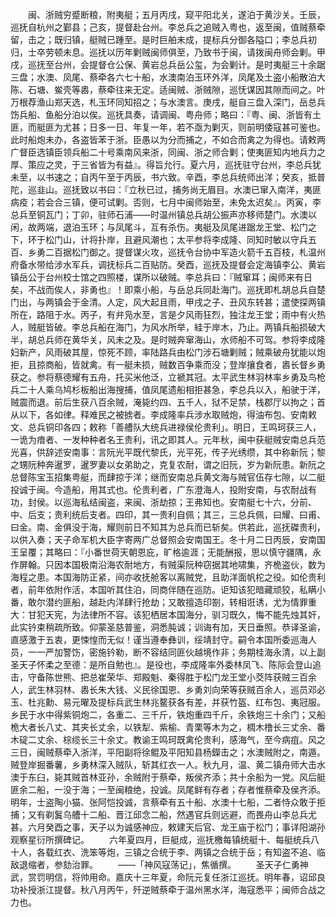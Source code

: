 <!-- { "loadSidebar": true } -->
　　闽、浙贼穷蹙断粮，附夷艇；五月丙戌，窥平阳北关，遂泊于黄沙关。壬辰，巡抚自杭州之鄞县；己亥，提督赴台州。李总兵之追贼入粤也，返至闽，值贼蔡牵留，击之；既归镇，艇贼已踵至。是时巨舶未成，提标兵分御各隘口；李总兵初归，士卒劳顿未息。巡抚以历年剿贼闽师俱至，乃致书于闽，请拨闽舟师会剿。甲戌，巡抚至台州，会提督仓公保、黄岩总兵岳公玺，为会剿计。是时夷艇三十余踞三盘；水澳、凤尾、蔡牵各六七十船，水澳南泊玉环外洋，凤尾及土盗小船散泊大陈、石塘、鲎壳等嶴，蔡牵往来无定。适闽贼、浙贼隙，巡怃谋因其隙而间之。叶万根荐渔山郑天选，札玉环同知招之；与水澳言。庚戌，艇自三盘入深门，岳总兵饬兵船、鱼船分泊以俟。巡抚具奏，请调闽、粤舟师；略曰：『粤、闽、浙皆有土匪，而艇匪为尤甚；日多一日、年复一年，若不亟为剿灭，则前明倭寇甚可鉴也。此时船炮未办，各盗皆苯于浙。臣愚以为分而捕之，不如合而禽之为得也。请敕两广督臣选镇臣领兵船二十号乘南风来浙，同闽、浙之师合剿；使夷匪知内地兵力之厚、策应之灵，于三省皆为有益』。得旨允行。夏六月，巡抚驻守台州，李总兵犹未至，以书速之；自丙午至于丙辰，书六致。辛酉，李总兵统师出洋；癸亥，抵普陀，巡韭山。巡抚致以书曰：『立秋已过，捕务尚无眉目。水澳已窜入南洋，夷匪病疫；若会合三镇，便可试剿。否则，七月中闽师始至，未免太迟矣』。丙寅，李总兵至铜瓦门；丁卯，驻师石浦——时温州镇总兵胡公振声亦移师楚门。水澳以闲，故两端，退泊玉环；与凤尾斗，互有杀伤。夷艇及凤尾进踞龙王堂、松门之下，环于松门山，计将扑岸，且避风潮也；太平参将李成隆、同知时敏以守兵五百、乡勇二百据松门御之。提督谋火攻，巡抚令台协中军造火箭千五百枝，札温州府备水带给涉水军兵，调抚标兵二百贴防。癸酉，巡抚及提督会定海镇李公、黄岩镇岳公于台州校士馆之四照楼，谋所以破贼。李总兵曰：『贼窜耳；闽师来有日矣，不战而俟人，非勇也』！即乘小船，与岳总兵同赴海门。巡抚即札胡总兵自楚门出，与两镇会于金清。人定，风大起且雨，甲戌之子、丑风东转甚；遣使探两镇所在，路阻于水。丙子，有弁凫水至，言是夕风雨狂烈，独注龙王堂；雨中有火热人，贼艇皆破。李总兵船在海门，为风水所举，絓于岸木，乃止。两镇兵船损破大半，胡总兵师在黄华关，风未之及。是时贼奔窜海山，水师船不可驾。参将李成隆妇新产，风雨破其屋，惊死不顾，率陆路兵由松门涉石塘剿贼；贼乘破舟犹能以炮拒，且掠商船，皆就禽。有一艇未损，贼数百争乘而没；登岸攘食者，嶴长督乡勇获之。参将蔡德耀有五舟，托买米他泛，立褫其冠。太平武生林羽林率乡勇及鸟枪兵二十人乘乌鸠杉板船出海搜捕，值凤尾遗船相拒甚急，李总兵以入，船驶于洋，贼震而退。前后生获八百余贼，淹毙约四、五千人，狱不足禁，栈郡厅以拘之；首从以下，各如律。释难民之被掳者。李成隆率兵涉水取贼炮，得油布包、安南敕文、总兵铜印各四；敕称「善艚队大统兵进禄侯伦贵利」。明日，王鸣珂获三人，一诡为瘖者、一发种种者名王贵利，讯之即其人。元年秋，闽中获艇贼安南总兵范光喜，供辞述安南事：言阮光平既代黎氏，光平死，传子光绣缵，其中称新阮；黎之甥阮种奔暹罗，暹罗妻以女弟助之，克复农耐，谓之旧阮，岁为新阮患。新阮之总督陈宝玉招集粤艇，而肆掠于洋；继而安南总兵黄文海与贼官伍存七隙，以二艇投诚于闽。今造船，用其式也。伦贵利者，广东澄海人，投附安南，与农耐战有功，封侯。以巡海私结闽盗，来闽、浙劫掠；王弗知也。安南艇七十六，分前、中、后支；贵利统后支者。四印，其一贵利自佩；其三，三总兵佩，曰耀、曰甫、曰金。南、金俱没于海，耀则前日不知其为总兵而已斩矣。供若此，巡抚磔贵利，以供入奏；天子命军机大臣字寄两广总督照会安南国王。冬十月二日丙辰，安南国王呈覆；其略曰：『小番世荷天朝恩庇，旷格逾涯；无能酬报，思以慎守疆隅，永作屏翰。只因本国极南沿海农耐地方，有贼渠阮种窃据其地啸集，齐桅盗伙，数为海程之患。本国海防正紧，间亦收抚舱客以离贼党，且助洋面帆柁之役。如伦贵利者，前年依附作活，本国听其住泊，同商伴随在巡防。讵知该犯暗藏顽狡，私瞒小番，敢尔潜约匪船，越赴内洋肆行抢劫；又敢擅造印劄，转相诳诱，尤为情罪重大：甘犯天宪，为法律所不容。该犯栖居本国海分，驯习既久，悔不能先烛其奸，此实钤束稍疏所致。仰蒙圣慈普鉴，洞悉肫诚；训诲有加，天日垂照。恭译圣谕，直感激于五衷，更悚惶而无似！谨当遵奉彝训，绥靖封守。嗣令本国所委巡海人员，一一严加警饬，密施钤勒，断不容结同匪伙越境作非；务期桂海永清，以上副圣天子怀柔之至德：是所自勉也』。是役也，李成隆率外委林凤飞、陈际会登山追击，守备陈世熊、把总崔荣华、郑殿魁、秦得胜于松门龙王堂小茭阵获贼三百余人，武生林羽林、嶴长朱大钱、义民徐国恩、乡勇刘向荣等获贼百余人，巡员邓必玉、杜兆勳、易元曜及提标兵武生林兆鳌获各有差，并获竹盔、红布包、夷冠服。乡民于水中得紫铜炮二，各重二、三千斤，铁炮重四千斤，余铁炮三十余门；又船桅大者长八丈、其夹长丈余，以铁犁、紫榆、青栗等木为之，椆木橹长三丈余、番木碇二丈余、棕缆长三十余丈。教谕王鸣珂既禽伦贵利，感海气，至今病疽。风之三日，闽贼蔡牵入浙洋，平阳副将徐鲲及平阳知县杨鑅击之；水澳贼附之，南遁。贼登岸掘番薯，乡勇林深入贼队，斩其红衣一人。秋九月，温、黄二镇舟师大击水澳于东臼，毙其贼首林亚孙，余贼附于蔡牵，叛侯齐添；共十余船为一党。风后艇匪余二船，一没于海；一至闽粮绝，投诚。凤尾鲜有存者；存者惟蔡牵及侯齐添。明年，士盗陶小猫、张阿恺投诚，言蔡牵有五十船、水澳十七船，二者恃众敢于拒捕；又有剃鬒乌艚十二船、晋江邱念二船，然遇官兵则远避，而畏舟山李总兵尤甚。六月癸酉之事，天子以为诚感神应，敕建天后官、龙王庙于松门；事详阳湖孙观察星衍所撰碑记。
　　六年夏四月，巨艇成，巡抚檄每镇统艇十、每艇统兵八十人，各载红衣、洗笨等炮，三镇之合统于李、两镇之合统于岳；有知盗不追、临敌退缩者，参劾治罪。
　　——「神风寇荡记」，焦循撰。
　　圣天子仁勇神武，赏罚明信，将帅用命。嘉庆十三年夏，命阮元复任浙江巡抚。明年春，诏邱良功补授浙江提督。秋八月丙午，歼逆贼蔡牵于温州黑水洋，海寇悉平；闽师合战之力也。
